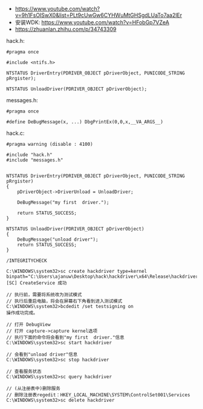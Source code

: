 - https://www.youtube.com/watch?v=9h1FsOISwX0&list=PLt9cUwGw6CYHWuMtGHSgdLUaTo7aa2lEr
- 安装WDK: https://www.youtube.com/watch?v=HFobGp7VZeA
- https://zhuanlan.zhihu.com/p/34743309
 

hack.h:
```
#pragma once

#include <ntifs.h>

NTSTATUS DriverEntry(PDRIVER_OBJECT pDriverObject, PUNICODE_STRING pRrgister);

NTSTATUS UnloadDriver(PDRIVER_OBJECT pDriverObject);
```

messages.h:
```
#pragma once

#define DeBugMessage(x, ...) DbgPrintEx(0,0,x,__VA_ARGS__)
```

hack.c:
```
#pragma warning (disable : 4100)

#include "hack.h"
#include "messages.h"


NTSTATUS DriverEntry(PDRIVER_OBJECT pDriverObject, PUNICODE_STRING pRrgister)
{
	pDriverObject->DriverUnload = UnloadDriver;

	DeBugMessage("my first  driver.");

	return STATUS_SUCCESS;
}

NTSTATUS UnloadDriver(PDRIVER_OBJECT pDriverObject)
{
	DeBugMessage("unload driver");
	return STATUS_SUCCESS;
}
```


```
/INTEGRITYCHECK
```


```
C:\WINDOWS\system32>sc create hackdriver type=kernel binpath="C:\Users\ajanuw\Desktop\hack\hackdriver\x64\Release\hackdriver.sys"
[SC] CreateService 成功

// 执行前，需要将系统改为测试模式
// 执行后重启电脑，将会在屏幕右下角看到进入测试模式
C:\WINDOWS\system32>bcdedit /set testsigning on
操作成功完成。

// 打开 DebugView
// 打开 capture->capture kernel选项
// 执行下面的命令将会看到"my first  driver."信息
C:\WINDOWS\system32>sc start hackdriver

// 会看到"unload driver"信息
C:\WINDOWS\system32>sc stop hackdriver

// 查看服务状态
C:\WINDOWS\system32>sc query hackdriver

// (从注册表中)删除服务
// 删除注册表regedit：HKEY_LOCAL_MACHINE\SYSTEM\ControlSet001\Services
C:\WINDOWS\system32>sc delete hackdriver
```